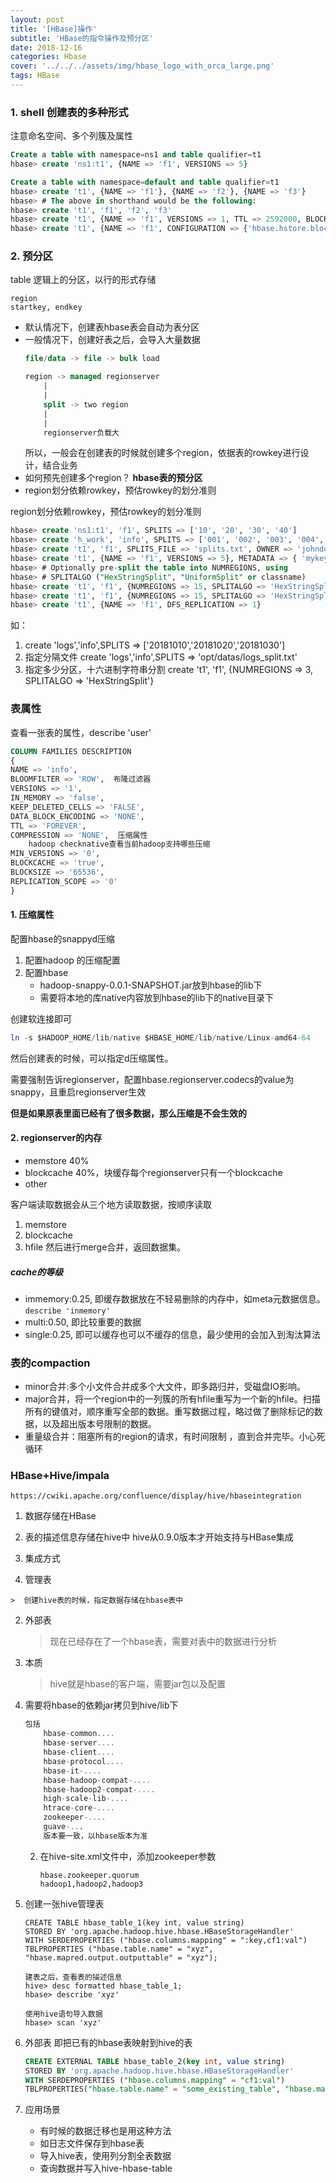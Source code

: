 ```yaml
---
layout: post
title: '[HBase]操作'
subtitle: 'HBase的指令操作及预分区'
date: 2018-12-16
categories: Hbase
cover: '../../../assets/img/hbase_logo_with_orca_large.png'
tags: HBase
---
```


### 1. shell 创建表的多种形式

注意命名空间、多个列簇及属性  
```sql
Create a table with namespace=ns1 and table qualifier=t1
hbase> create 'ns1:t1', {NAME => 'f1', VERSIONS => 5}

Create a table with namespace=default and table qualifier=t1
hbase> create 't1', {NAME => 'f1'}, {NAME => 'f2'}, {NAME => 'f3'}
hbase> # The above in shorthand would be the following:
hbase> create 't1', 'f1', 'f2', 'f3'
hbase> create 't1', {NAME => 'f1', VERSIONS => 1, TTL => 2592000, BLOCKCACHE => true}
hbase> create 't1', {NAME => 'f1', CONFIGURATION => {'hbase.hstore.blockingStoreFiles' => '10'}}
```
### 2. 预分区
table 逻辑上的分区，以行的形式存储
```
region 
startkey, endkey
```
- 默认情况下，创建表hbase表会自动为表分区
- 一般情况下，创建好表之后，会导入大量数据
    ```sql
    file/data -> file -> bulk load
    
    region -> managed regionserver
		|
		|
		split -> two region
		|
		|
		regionserver负载大
    ```
	所以，一般会在创建表的时候就创建多个region，依据表的rowkey进行设计，结合业务
- 如何预先创建多个region？ **hbase表的预分区**
- region划分依赖rowkey，预估rowkey的划分准则


region划分依赖rowkey，预估rowkey的划分准则
```sql
hbase> create 'ns1:t1', 'f1', SPLITS => ['10', '20', '30', '40']
hbase> create 'h_work', 'info', SPLITS => ['001', '002', '003', '004','007','015','050','100','150','200','250','300']
hbase> create 't1', 'f1', SPLITS_FILE => 'splits.txt', OWNER => 'johndoe'
hbase> create 't1', {NAME => 'f1', VERSIONS => 5}, METADATA => { 'mykey' => 'myvalue' }
hbase> # Optionally pre-split the table into NUMREGIONS, using
hbase> # SPLITALGO ("HexStringSplit", "UniformSplit" or classname)
hbase> create 't1', 'f1', {NUMREGIONS => 15, SPLITALGO => 'HexStringSplit'}
hbase> create 't1', 'f1', {NUMREGIONS => 15, SPLITALGO => 'HexStringSplit', REGION_REPLICATION => 2, CONFIGURATION => {'hbase.hregion.scan.loadColumnFamiliesOnDemand' => 'true'}}
hbase> create 't1', {NAME => 'f1', DFS_REPLICATION => 1}
```
如：
1. create 'logs','info',SPLITS => ['20181010','20181020','20181030']
2. 指定分隔文件
	create 'logs','info',SPLITS => 'opt/datas/logs_split.txt'
3. 指定多少分区，十六进制字符串分割
	create 't1', 'f1', {NUMREGIONS => 3, SPLITALGO => 'HexStringSplit'}

### 表属性
查看一张表的属性，describe 'user'
```sql
COLUMN FAMILIES DESCRIPTION                                                     
{
NAME => 'info', 
BLOOMFILTER => 'ROW',  布隆过滤器
VERSIONS => '1', 
IN_MEMORY => 'false', 
KEEP_DELETED_CELLS => 'FALSE', 
DATA_BLOCK_ENCODING => 'NONE', 	
TTL => 'FOREVER', 
COMPRESSION => 'NONE', 	压缩属性
	hadoop checknative查看当前hadoop支持哪些压缩
MIN_VERSIONS => '0', 
BLOCKCACHE => 'true', 
BLOCKSIZE => '65536', 
REPLICATION_SCOPE => '0'
}
```

#### 1. 压缩属性
配置hbase的snappyd压缩
1. 配置hadoop 的压缩配置
2. 配置hbase
    - hadoop-snappy-0.0.1-SNAPSHOT.jar放到hbase的lib下
	- 需要将本地的库native内容放到hbase的lib下的native目录下

创建软连接即可
```sql
ln -s $HADOOP_HOME/lib/native $HBASE_HOME/lib/native/Linux-amd64-64
```
然后创建表的时候，可以指定d压缩属性。

需要强制告诉regionserver，配置hbase.regionserver.codecs的value为snappy，且重启regionserver生效  


**但是如果原表里面已经有了很多数据，那么压缩是不会生效的**

#### 2. regionserver的内存
- memstore 40%
- blockcache 40%，块缓存每个regionserver只有一个blockcache
- other

客户端读取数据会从三个地方读取数据，按顺序读取
1. memstore
2. blockcache
3. hfile
然后进行merge合并，返回数据集。

##### cache的等级
- immemory:0.25, 即缓存数据放在不轻易删除的内存中，如meta元数据信息。`describe 'inmemory'`
- multi:0.50, 即比较重要的数据
- single:0.25, 即可以缓存也可以不缓存的信息，最少使用的会加入到淘汰算法


### 表的compaction
- minor合并:多个小文件合并成多个大文件，即多路归并，受磁盘IO影响。 
- major合并，将一个region中的一列簇的所有hfile重写为一个新的hfile。扫描所有的键值对，顺序重写全部的数据。重写数据过程，略过做了删除标记的数据，以及超出版本号限制的数据。
- 重量级合并：阻塞所有的region的请求，有时间限制 ，直到合并完毕。小心死循环

### HBase+Hive/impala

`https://cwiki.apache.org/confluence/display/hive/hbaseintegration`

1. 数据存储在HBase

2. 表的描述信息存储在hive中
    hive从0.9.0版本才开始支持与HBase集成

3. 集成方式

  4. 管理表

    >  创建hive表的时候，指定数据存储在hbase表中

  2. 外部表

     >  现在已经存在了一个hbase表，需要对表中的数据进行分析

  3. 本质

     > hive就是hbase的客户端，需要jar包以及配置	

1. 需要将hbase的依赖jar拷贝到hive/lib下

   ```sql
   包括
       hbase-common....
       hbase-server....
       hbase-client....
       hbase-protocol....
       hbase-it-....
       hbase-hadoop-compat-....
       hbase-hadoop2-compat-....
       high-scale-lib-....
       htrace-core-....
       zookeeper-....
       guave-...
       版本要一致，以hbase版本为准
   ```

   2. 在hive-site.xml文件中，添加zookeeper参数

      ```
      hbase.zookeeper.quorum
      hadoop1,hadoop2,hadoop3
      ```

  4. 创建一张hive管理表
       ```	
       CREATE TABLE hbase_table_1(key int, value string) 
       STORED BY 'org.apache.hadoop.hive.hbase.HBaseStorageHandler'
       WITH SERDEPROPERTIES ("hbase.columns.mapping" = ":key,cf1:val")
       TBLPROPERTIES ("hbase.table.name" = "xyz", "hbase.mapred.output.outputtable" = "xyz");
       
       建表之后，查看表的描述信息
       hive> desc formatted hbase_table_1;
       hbase> describe 'xyz'
       
       使用hive语句导入数据
       hbase> scan 'xyz'
       ```

  5. 外部表
        即把已有的hbase表映射到hive的表

        ```sql
        CREATE EXTERNAL TABLE hbase_table_2(key int, value string) 
        STORED BY 'org.apache.hadoop.hive.hbase.HBaseStorageHandler'
        WITH SERDEPROPERTIES ("hbase.columns.mapping" = "cf1:val")
        TBLPROPERTIES("hbase.table.name" = "some_existing_table", "hbase.mapred.output.outputtable" = "some_existing_table");
        ```

  6. 应用场景
        - 有时候的数据迁移也是用这种方法
        - 如日志文件保存到hbase表
        - 导入hive表，使用列分割全表数据
        - 查询数据并写入hive-hbase-table